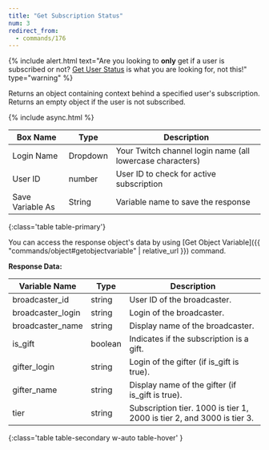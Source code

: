 ```yaml
---
title: "Get Subscription Status"
num: 3
redirect_from:
  - commands/176
---
```


{% include alert.html text="Are you looking to <strong>only</strong> get if a user is subscribed or not? <a href='/docs/commands/twitch-misc#getuserstatus'>Get User Status</a> is what you are looking for, not this!" type="warning" %}

Returns an object containing context behind a specified user's subscription.\
Returns an empty object if the user is not subscribed.

{% include async.html %}

| Box Name | Type | Description | 
|-------|--------|--------
|Login Name | Dropdown |Your Twitch channel login name (all lowercase characters)
|User ID|number|User ID to check for active subscription
|Save Variable As|String|Variable name to save the response
{:class='table table-primary'}

You can access the response object's data by using [Get Object Variable]({{ "commands/object#getobjectvariable" | relative_url }}) command. 

**Response Data:**

| Variable Name | Type | Description | 
|-------|--------|--------
|broadcaster_id	|string|	User ID of the broadcaster.
|broadcaster_login|	string|	Login of the broadcaster.
|broadcaster_name|	string|	Display name of the broadcaster.
|is_gift	|boolean|	Indicates if the subscription is a gift.
|gifter_login	|string	|Login of the gifter (if is_gift is true).
|gifter_name|	string|	Display name of the gifter (if is_gift is true).
|tier	|string|	Subscription tier. 1000 is tier 1, 2000 is tier 2, and 3000 is tier 3.
{:class='table table-secondary w-auto table-hover' }











